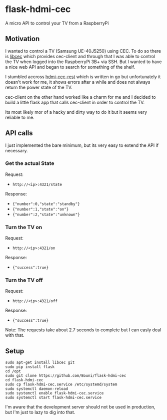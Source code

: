 # flask-hdmi-cec
A micro API to control your TV from a RaspberryPi

## Motivation

I wanted to control a TV (Samsung UE-40J5250) using CEC. To do so there is [libcec](https://github.com/Pulse-Eight/libcec/) which provides cec-client and through that I was able to control the TV when logged into the RaspberryPi 3B+ via SSH. But I wanted to have a nice web API and began to search for something of the shelf. 

I stumbled accross [hdmi-cec-rest](https://github.com/bah2830/hdmi-cec-rest/) which is written in go but unfortunately it doesn't work for me, it shows errors after a while and does not always return the power state of the TV.

cec-client on the other hand worked like a charm for me and I decided to build a little flask app that calls cec-client in order to control the TV.

Its most likely mor of a hacky and dirty way to do it but it seems very reliable to me.

## API calls

I just implemented the bare minimum, but its very easy to extend the API if necessary.

### Get the actual State

Request: 
 - `http://<ip>:4321/state`
  
Response: 
 - `{"number":0,"state":"standby"}`
 - `{"number":1,"state":"on"}`
 - `{"number":2,"state":"unknown"}`

### Turn the TV on

Request: 
 - `http://<ip>:4321/on`
 
Response: 
 - `{"success":true}`
 
### Turn the TV off
  
Request: 
 - `http://<ip>:4321/off`
 
Response: 
 - `{"success":true}`
 
Note: The requests take about 2.7 seconds to complete but I can easly deal with that.

## Setup

```
sudo apt-get install libcec git
sudo pip install flask
cd /opt
sudo git clone https://github.com/Bouni/flask-hdmi-cec
cd flask-hdmi-cec
sudo cp flask-hdmi-cec.service /etc/systemd/system
sudo systemctl daemon-reload
sudo systemctl enable flask-hdmi-cec.service
sudo systemctl start flask-hdmi-cec.service
```
 
I'm aware that the development server should not be used in production, but I'm just to lazy to dig into that.

